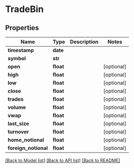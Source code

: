 # TradeBin

## Properties
Name | Type | Description | Notes
------------ | ------------- | ------------- | -------------
**timestamp** | **date** |  | 
**symbol** | **str** |  | 
**open** | **float** |  | [optional] 
**high** | **float** |  | [optional] 
**low** | **float** |  | [optional] 
**close** | **float** |  | [optional] 
**trades** | **float** |  | [optional] 
**volume** | **float** |  | [optional] 
**vwap** | **float** |  | [optional] 
**last_size** | **float** |  | [optional] 
**turnover** | **float** |  | [optional] 
**home_notional** | **float** |  | [optional] 
**foreign_notional** | **float** |  | [optional] 

[[Back to Model list]](../README.md#documentation-for-models) [[Back to API list]](../README.md#documentation-for-api-endpoints) [[Back to README]](../README.md)


